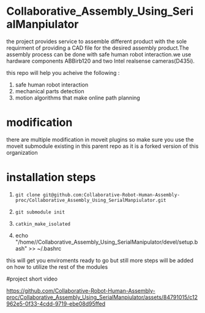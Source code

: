 # Collaborative_Assembly_Using_SerialManpiulator 
the project provides service to assemble different product with the sole requirment of providing a CAD file for the desired assembly product.The assembly process can be done with safe human robot interaction.we use hardware components ABBirb120 and two Intel realsense cameras(D435i).

this repo will help you acheive the following : 
1) safe human robot interaction
2) mechanical parts detection
3) motion algorithms that make online path planning

# modification 
there are multiple modification in moveit plugins so make sure you use the moveit submodule existing in this parent repo as it is a forked version of this organization

# installation steps 
1) `git clone git@github.com:Collaborative-Robot-Human-Assembly-proc/Collaborative_Assembly_Using_SerialManpiulator.git`

2) `git submodule init`

3) `catkin_make_isolated`

4) echo "/home/<user-name>/Collaborative_Assembly_Using_SerialManipulator/devel/setup.bash" >> ~/.bashrc

this will get you enviroments ready to go but still more steps will be added on how to utilize the rest of the modules


#project  short video


https://github.com/Collaborative-Robot-Human-Assembly-proc/Collaborative_Assembly_Using_SerialManpiulator/assets/84791015/c12962e5-0f33-4cdd-9719-ebe08d95ffed

